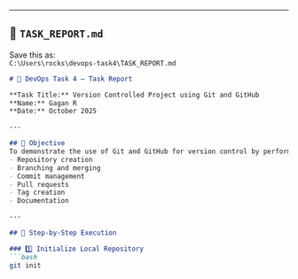 
---

## 🧾 `TASK_REPORT.md`
Save this as:  
`C:\Users\rocks\devops-task4\TASK_REPORT.md`

```markdown
# 🧾 DevOps Task 4 – Task Report

**Task Title:** Version Controlled Project using Git and GitHub  
**Name:** Gagan R  
**Date:** October 2025  

---

## 🎯 Objective
To demonstrate the use of Git and GitHub for version control by performing:
- Repository creation
- Branching and merging
- Commit management
- Pull requests
- Tag creation
- Documentation

---

## 🧭 Step-by-Step Execution

### 1️⃣ Initialize Local Repository
```bash
git init
